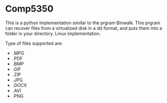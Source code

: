 # Comp5350

This is a python implementation similar to the prgram Binwalk. This prgram can recover files from a virtualized disk in a dd format, and puts them into a folder in your directory. Linux implementation. 

Type of files supported are: 

- .MPG
- .PDF 
- .BMP 
- .GIF 
- .ZIP 
- .JPG 
- .DOCX 
- .AVI 
- .PNG
